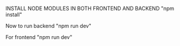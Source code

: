 INSTALL NODE MODULES IN BOTH FRONTEND AND BACKEND
"npm install" 

Now to run backend 
"npm run dev"

For frontend 
"npm run dev"
